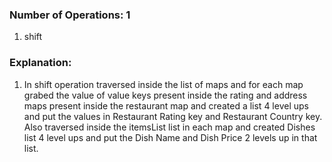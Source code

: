 ### Number of Operations: 1

1. shift


### Explanation:

1. In shift operation traversed inside the list of maps and for each map grabed the value of value keys present inside the rating and address maps present inside the restaurant map and created a list 4 level ups and put the values in Restaurant Rating key and Restaurant Country key. Also traversed inside the itemsList list in each map and created Dishes list 4 level ups and put the Dish Name and Dish Price 2 levels up in that list.